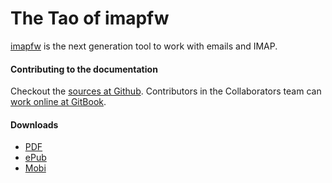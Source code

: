 # The Tao of imapfw

[imapfw](http://imapfw.offlineimap.org) is the next generation tool to work with emails and IMAP.


#### Contributing to the documentation

Checkout the [sources at Github](https://github.com/OfflineIMAP/imapfw-documentation). Contributors in the Collaborators team can [work online at GitBook](https://www.gitbook.com/book/offlineimap/imapfw-documentation/details).

#### Downloads

* [PDF](https://www.gitbook.com/download/pdf/book/offlineimap/imapfw-documentation)
* [ePub](https://www.gitbook.com/download/epub/book/offlineimap/imapfw-documentation)
* [Mobi](https://www.gitbook.com/download/mobi/book/offlineimap/imapfw-documentation)


